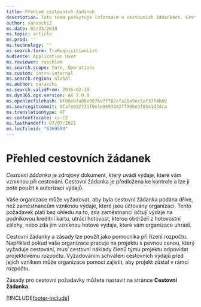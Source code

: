 ```yaml
---
title: Přehled cestovních žádanek
description: Toto téma poskytuje informace o cestovních žádankách. Cestovní žádanka dokumentuje plánované cestovní výdaje.
author: saraschi2
ms.date: 02/23/2018
ms.topic: article
ms.prod: ''
ms.technology: ''
ms.search.form: TrvRequisitionList
audience: Application User
ms.reviewer: roschlom
ms.search.scope: Core, Operations
ms.custom: intro-internal
ms.search.region: Global
ms.author: saraschi
ms.search.validFrom: 2016-02-28
ms.dyn365.ops.version: AX 7.0.0
ms.openlocfilehash: bf08ebfa86e9976a7ff82cfa28a9ec5af37f4b60
ms.sourcegitcommit: 0fafe022731f0e1e8693382ff906e3f8541d34ca
ms.translationtype: HT
ms.contentlocale: cs-CZ
ms.lasthandoff: 07/07/2021
ms.locfileid: "6369594"
---
```

# <a name="travel-requisitions-overview"></a>Přehled cestovních žádanek

*Cestovní žádanka* je zdrojový dokument, který uvádí výdaje, které vám vzniknou při cestování. Cestovní žádanka je předložena ke kontrole a lze ji poté použít k autorizaci výdajů.

Vaše organizace může vyžadovat, aby byla cestovní žádanka podána dříve, než zaměstnancům vzniknou výdaje, které jsou účtovány organizaci. Tento požadavek platí bez ohledu na to, zda zaměstnanci účtují výdaje na podnikovou kreditní kartu, utrácí hotovost, kterou obdrželi z hotovostní zálohy, nebo zda jim vzniknou hotové výdaje, které vám organizace uhradí.

Cestovní žádanky a zásady lze použít jako pomocníka při řízení rozpočtu. Například pokud vaše organizace pracuje na projektu s pevnou cenou, který vyžaduje cestování, musí cestovní náklady členů týmu projektu odpovídat projektovému rozpočtu. Vyžadováním schválení cestovních výdajů před jejich vznikem může organizace pomoci zajistit, aby projekt zůstal v rámci rozpočtu.

Zásady pro cestovní požadavky můžete nastavit na stránce **Cestovní žádanka**.


[!INCLUDE[footer-include](../includes/footer-banner.md)]